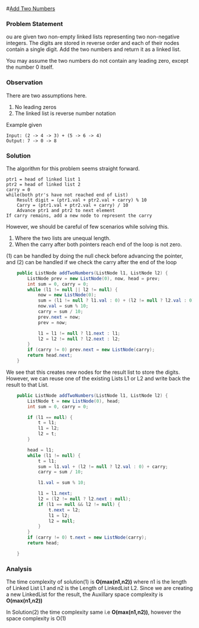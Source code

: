 #[Add Two Numbers](https://leetcode.com/problems/add-two-numbers)

### Problem Statement

ou are given two non-empty linked lists representing two non-negative integers. The digits are stored in reverse order and each of their nodes contain a single digit. Add the two numbers and return it as a linked list.

You may assume the two numbers do not contain any leading zero, except the number 0 itself.
### Observation

There are two assumptions here.

1. No leading zeros
2. The linked list is reverse number notation

Example given 

````
Input: (2 -> 4 -> 3) + (5 -> 6 -> 4)
Output: 7 -> 0 -> 8
````

### Solution

The algorithm for this problem seems straight forward. 

````
ptr1 = head of linked list 1
ptr2 = head of linked list 2
carry = 0
while(both ptr's have not reached end of List)
    Result digit = (ptr1.val + ptr2.val + carry) % 10
    Carry = (ptr1.val + ptr2.val + carry) / 10
    Advance ptr1 and ptr2 to next element
If carry remains, add a new node to represent the carry
````
However, we should be careful of few scenarios while solving this.

1. Where the two lists are unequal length. 
2. When the carry after both pointers reach end of the loop is not zero. 

(1) can be handled by doing the null check before advancing the pointer, and (2) can be handled if we check the carry after the end of the loop


  
```Java
    public ListNode addTwoNumbers(ListNode l1, ListNode l2) {
        ListNode prev = new ListNode(0), now, head = prev;
        int sum = 0, carry = 0;
        while (l1 != null || l2 != null) {
            now = new ListNode(0);
            sum = (l1 != null ? l1.val : 0) + (l2 != null ? l2.val : 0) + carry;
            now.val = sum % 10;
            carry = sum / 10;
            prev.next = now;
            prev = now;

            l1 = l1 != null ? l1.next : l1;
            l2 = l2 != null ? l2.next : l2;
        }
        if (carry != 0) prev.next = new ListNode(carry);
        return head.next;
    }
```
We see that this creates new nodes for the result list to store the digits. However, we can reuse one of the existing Lists L1 or L2 and write back the result to that List.

```Java
    public ListNode addTwoNumbers(ListNode l1, ListNode l2) {
        ListNode t = new ListNode(0), head;
        int sum = 0, carry = 0;

        if (l1 == null) {
            t = l1;
            l1 = l2;
            l2 = t;
        }

        head = l1;
        while (l1 != null) {
            t = l1;
            sum = l1.val + (l2 != null ? l2.val : 0) + carry;
            carry = sum / 10;

            l1.val = sum % 10;

            l1 = l1.next;
            l2 = (l2 != null ? l2.next : null);
            if (l1 == null && l2 != null) {
                t.next = l2;
                l1 = l2;
                l2 = null;
            }
        }
        if (carry != 0) t.next = new ListNode(carry);
        return head;

    }
```

### Analysis

The time complexity of solution(1) is __O(max(n1,n2))__ where n1 is the length of Linked List L1 and n2 is the Length of LinkedList L2. Since we are creating a new LinkedList for the result, the Auxillary space complexity is __O(max(n1,n2))__

In Solution(2) the time complexity same i.e __O(max(n1,n2))__, however the space complexity is O(1)